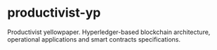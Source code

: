 # productivist-yp
Productivist yellowpaper. Hyperledger-based blockchain architecture, operational applications and smart contracts specifications.
